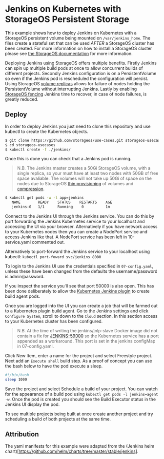 # Jenkins on Kubernetes with StorageOS Persistent Storage

This example shows how to deploy Jenkins on Kubernetes with a StorageOS
persistent volume being mounted on `/var/jenkins_home`. The files create a
stateful set that can be used *AFTER* a StorageOS cluster has been created. For
more information on how to install a StorageOS cluster please see [the
StorageOS
documentation](https://docs.storageos.com/docs/introduction/quickstart) for
more information.

Deploying Jenkins using StorageOS offers multiple benefits. Firstly Jenkins can
spin up multiple build pods at once to allow concurrent builds of different
projects. Secondly Jenkins configuration is on a PersistentVolume so even if
the Jenkins pod is rescheduled the configuration will persist. Using StorageOS
[volume replicas](https://docs.storageos.com/docs/concepts/replication) allows
for failure of nodes holding the PersistentVolume without interrupting Jenkins.
Lastly by enabling [StorageOS
fencing](https://docs.storageos.com/docs/concepts/fencing) Jenkins time to
recover, in case of node failures, is greatly reduced.

## Deploy

In order to deploy Jenkins you just need to clone this repository and use
kubectl to create the Kubernetes objects.

```bash
$ git clone https://github.com/storageos/use-cases.git storageos-usecases
$ cd storageos-usecases
$ kubectl create -f ./jenkins/
```
Once this is done you can check that a Jenkins pod is running.

> N.B. The Jenkins master creates a 50Gi StorageOS volume, with a single
> replica, so your must have at least two nodes with 50GB of free space
> avaliable. The volumes will not take up 50Gi of space on the nodes due to
> StorageOS [thin
> provisioning](https://docs.storageos.com/docs/concepts/architecture) of
> volumes and
> [compression](*https://docs.storageos.com/docs/concepts/compression).

```bash
$ kubectl get pods -w -l app=jenkins
   NAME        READY    STATUS    RESTARTS    AGE
   jenkins-0   1/1      Running    0          1m
```

Connect to the Jenkins UI through the Jenkins service. You can do this by
port forwarding the Jenkins Kubernetes service to your localhost and accessing
the UI via your browser. Alternatively if you have network access to your
Kubernetes nodes then you can create a NodePort service and access Jenkins like
that. A NodePort service has been left in 10-service.yaml commented out.

Alternatively to port-forward the Jenkins service to your localhost using
kubectl:
`kubectl port-foward svc/jenkins 8080`

To login to the Jenkins UI use the credentials specified in `07-config.yaml`,
unless these have been changed from the defaults the username/password is
admin/password.

If you inspect the service you'll see that port 50000 is also open. This has
been done deliberately to allow the [Kubernetes Jenkins
plugin](https://github.com/jenkinsci/kubernetes-plugin) to create build agent
pods.

Once you are logged into the UI you can create a job that will be farmed out to
a Kubernetes plugin build agent. Go to the Jenkins settings and click
`Configure System`, scroll to down to the `Cloud` section. In this section
access to your Kubernetes cluster has been configured.

> N.B. At the time of writing the jenkins/jnlp-slave Docker image did not
> contain a fix for
> [JENKINS-59000](https://issues.jenkins-ci.org/browse/JENKINS-59000) so the
> Kubernetes service has a port appended as a workaround. This port is set in
> the jenkins configMap in 07-config.yaml.

Click New Item, enter a name for the project and select Freestyle project. Next
add an `Execute shell` build step. As a proof of concept you can use the bash
below to have the pod execute a sleep.

```bash
#!/bin/bash
sleep 1000
```
Save the project and select Schedule a build of your project. You can watch for
the appearance of a build pod using `kubectl get pods -l jenkins=agent -w`.
Once the pod is created you should see the Build Executor status in the Jenkins
UI display the pod.

To see multiple projects being built at once create another project and try
scheduling a build of both projects at the same time.

## Attribution

The yaml manifests for this example were adapted from the (Jenkins helm
chart)[https://github.com/helm/charts/tree/master/stable/jenkins].
